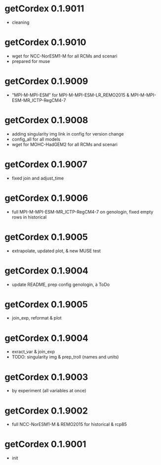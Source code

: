 # getCordex 0.1.9011

- cleaning

# getCordex 0.1.9010

- wget for NCC-NorESM1-M for all RCMs and scenari
- prepared for muse

# getCordex 0.1.9009

- "MPI-M-MPI-ESM" for MPI-M-MPI-ESM-LR_REMO2015 & MPI-M-MPI-ESM-MR_ICTP-RegCM4-7

# getCordex 0.1.9008

- adding singularity img link in config for version change
- config_all for all models
- wget for MOHC-HadGEM2 for all RCMs and scenari

# getCordex 0.1.9007

- fixed join and adjust_time

# getCordex 0.1.9006

- full MPI-M-MPI-ESM-MR_ICTP-RegCM4-7 on genologin, fixed empty rows in historical

# getCordex 0.1.9005

- extrapolate, updated plot, & new MUSE test

# getCordex 0.1.9004

- update README, prep config genologin, à ToDo

# getCordex 0.1.9005

- join_exp, reformat & plot

# getCordex 0.1.9004

- exract_var & join_exp
- TODO: singularity img & prep_troll (names and units)

# getCordex 0.1.9003

- by experiment (all variables at once)

# getCordex 0.1.9002

- full NCC-NorESM1-M & REMO2015 for historical & rcp85

# getCordex 0.1.9001

-   init
